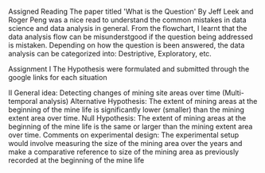 Assigned Reading 
The paper titled 'What is the Question' By Jeff Leek and Roger Peng was a nice read to understand the common mistakes in data science and data analysis in general.
From the flowchart, I learnt that the data analysis flow can be misunderstgood if the question being addressed is mistaken. Depending on how the question is been answered, the data analysis can be categorized into: Destriptive, Exploratory, etc.

Assignment
I
The Hypothesis were formulated and submitted through the google links for each situation

II
General idea:
Detecting changes of mining site areas over time (Multi-temporal analysis)
Alternative Hypothesis:
The extent of mining areas at the beginning of the mine life is significantly lower (smaller) than the mining extent area over time. 
Null Hypothesis:
The extent of mining areas at the beginning of the mine life is the same or larger than the mining extent area over time.
Comments on experimental design:
The experimental setup would involve measuring the size of the mining area over the years and make a comparative reference to size of the mining area as previously recorded at the beginning of the mine life
